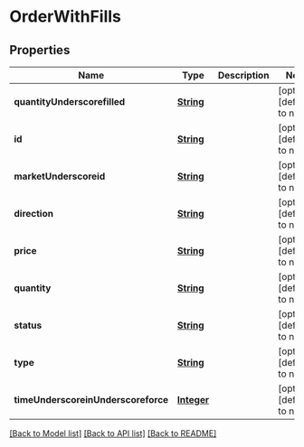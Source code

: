 # OrderWithFills

## Properties

| Name                                | Type                      | Description | Notes                       |
| ----------------------------------- | ------------------------- | ----------- | --------------------------- |
| **quantityUnderscorefilled**        | [**String**](string.md)   |             | [optional][default to null] |
| **id**                              | [**String**](string.md)   |             | [optional][default to null] |
| **marketUnderscoreid**              | [**String**](string.md)   |             | [optional][default to null] |
| **direction**                       | [**String**](string.md)   |             | [optional][default to null] |
| **price**                           | [**String**](string.md)   |             | [optional][default to null] |
| **quantity**                        | [**String**](string.md)   |             | [optional][default to null] |
| **status**                          | [**String**](string.md)   |             | [optional][default to null] |
| **type**                            | [**String**](string.md)   |             | [optional][default to null] |
| **timeUnderscoreinUnderscoreforce** | [**Integer**](integer.md) |             | [optional][default to null] |

[[Back to Model list]](../README.md#documentation-for-models) [[Back to API list]](../README.md#documentation-for-api-endpoints) [[Back to README]](../README.md)
